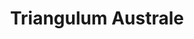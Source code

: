 ---
title: "Triangulum Australe"
hashtag: triangulum-australe
borders:
  - Apus
  - Ara
  - Circinus
  - Norma
related:
  - Triangulum
subdivision-of:
  - southern celestial hemisphere
tags:
  - Triangle
  - Constellation
---
